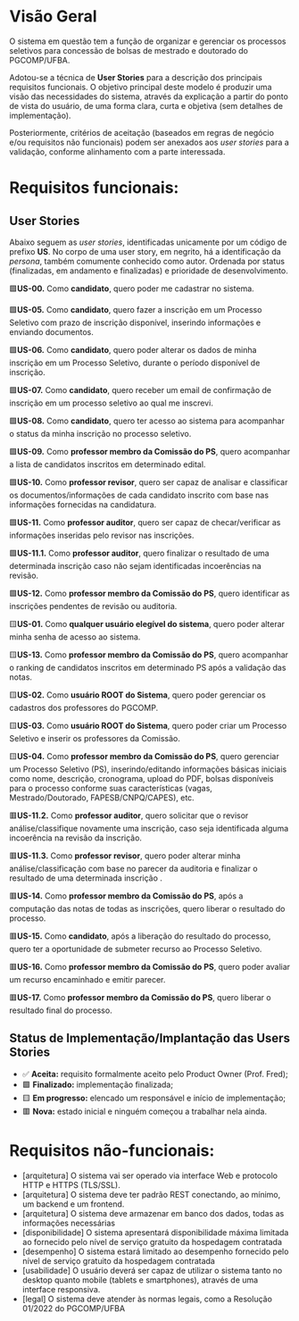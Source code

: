 # Visão Geral

O sistema em questão tem a função de organizar e gerenciar os processos seletivos para concessão de bolsas de mestrado e doutorado do PGCOMP/UFBA.

Adotou-se a técnica de **User Stories** para a descrição dos principais requisitos funcionais. O objetivo principal deste modelo é produzir uma visão das necessidades do sistema, através da explicação a partir do ponto de vista do usuário, de uma forma clara, curta e objetiva (sem detalhes de implementação).

Posteriormente, critérios de aceitação (baseados em regras de negócio e/ou requisitos não funcionais) podem ser anexados aos *user stories* para a validação, conforme alinhamento com a parte interessada.

# Requisitos funcionais:

## User Stories

Abaixo seguem as *user stories*, identificadas unicamente por um código de prefixo **US**. No corpo de uma user story, em negrito, há a identificação da *persona*, também comumente conhecido como autor. Ordenada por status (finalizadas, em andamento e finalizadas) e prioridade de desenvolvimento.

🟩**US-00.** Como **candidato**, quero poder me cadastrar no sistema.

🟩**US-05.** Como **candidato**, quero fazer a inscrição em um Processo Seletivo com prazo de inscrição disponível, inserindo informações e enviando documentos.

🟩**US-06.** Como **candidato**, quero poder alterar os dados de minha inscrição em um Processo Seletivo, durante o período disponível de inscrição.

🟩**US-07.** Como **candidato**, quero receber um email de confirmação de inscrição em um processo seletivo ao qual me inscrevi.

🟩**US-08.** Como **candidato**, quero ter acesso ao sistema para acompanhar o status da minha inscrição no processo seletivo.

🟩**US-09.** Como **professor membro da Comissão do PS**, quero acompanhar a lista de candidatos inscritos em determinado edital.

🟩**US-10.** Como **professor revisor**, quero ser capaz de analisar e classificar os documentos/informações de cada candidato inscrito com base nas informações fornecidas na candidatura.

🟩**US-11.** Como **professor auditor**, quero ser capaz de checar/verificar as informações inseridas pelo revisor nas inscrições. 

  🟩**US-11.1.** Como **professor auditor**, quero finalizar o resultado de uma determinada inscrição caso não sejam identificadas incoerências na revisão.

🟩**US-12.** Como **professor membro da Comissão do PS**, quero identificar as inscrições pendentes de revisão ou auditoria.

🟨**US-01.** Como **qualquer usuário elegível do sistema**, quero poder alterar minha senha de acesso ao sistema.

🟨**US-13.** Como **professor membro da Comissão do PS**, quero acompanhar o ranking de candidatos inscritos em determinado PS após a validação das notas.

🟨**US-02.**  Como **usuário ROOT do Sistema**, quero poder gerenciar os cadastros dos professores do PGCOMP.

🟨**US-03.** Como **usuário ROOT do Sistema**, quero poder criar um Processo Seletivo e inserir os professores da Comissão.

🟨**US-04.** Como **professor membro da Comissão do PS**, quero gerenciar um Processo Seletivo (PS), inserindo/editando informações básicas iniciais como nome, descrição, cronograma, upload do PDF, bolsas disponíveis para o processo conforme suas características (vagas, Mestrado/Doutorado, FAPESB/CNPQ/CAPES), etc.

🟥**US-11.2.** Como **professor auditor**, quero solicitar que o revisor análise/classifique novamente uma inscrição, caso seja identificada alguma incoerência na revisão da inscrição.

🟥**US-11.3.** Como **professor revisor**, quero poder alterar minha análise/classificação com base no parecer da auditoria e finalizar o resultado de uma determinada inscrição	.

🟥**US-14.** Como **professor membro da Comissão do PS**, após a computação das notas de todas as inscrições, quero liberar o resultado do processo.

🟥**US-15.** Como **candidato**, após a liberação do resultado do processo, quero ter a oportunidade de submeter recurso ao Processo Seletivo.

🟥**US-16.** Como **professor membro da Comissão do PS**, quero poder avaliar um recurso encaminhado e emitir parecer.

🟥**US-17.** Como **professor membro da Comissão do PS**, quero liberar o resultado final do processo.

## Status de Implementação/Implantação das Users Stories

* ✅ **Aceita:**                  requisito formalmente aceito pelo Product Owner (Prof. Fred);
* 🟩 **Finalizado:**              implementação finalizada;
* 🟨 **Em progresso:**            elencado um responsável e início de implementação;
* 🟥 **Nova:**                    estado inicial e ninguém começou a trabalhar nela ainda.

# Requisitos não-funcionais:
 
- [arquitetura] O sistema vai ser operado via interface Web e protocolo HTTP e HTTPS (TLS/SSL).
- [arquitetura] O sistema deve ter padrão REST conectando, ao mínimo, um backend e um frontend.
- [arquitetura] O sistema deve armazenar em banco dos dados, todas as informações necessárias
- [disponibilidade] O sistema apresentará disponibilidade máxima limitada ao fornecido pelo nível de serviço gratuito da hospedagem contratada
- [desempenho] O sistema estará limitado ao desempenho fornecido pelo nível de serviço gratuito da hospedagem contratada
- [usabilidade] O usuário deverá ser capaz de utilizar o sistema tanto no desktop quanto mobile (tablets e smartphones), através de uma interface responsiva.
- [legal] O sistema deve atender às normas legais, como a Resolução 01/2022 do PGCOMP/UFBA
